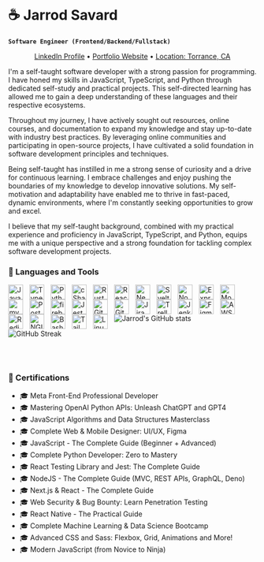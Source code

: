 # ☕ Jarrod Savard

**`Software Engineer (Frontend/Backend/Fullstack)`**

<p align="center">
  <a href="https://www.linkedin.com/in/jarrod-savard" target="_blank" rel="noopener noreferrer" >LinkedIn Profile</a> •
  <a href="https://www.jarrodsavard.com" target="_blank" rel="noopener noreferrer" >Portfolio Website</a> •
  <a href="#">Location: Torrance, CA</a>
</p>

I'm a self-taught software developer with a strong passion for programming. I have honed my skills in JavaScript, TypeScript, and Python through dedicated self-study and practical projects. This self-directed learning has allowed me to gain a deep understanding of these languages and their respective ecosystems.

Throughout my journey, I have actively sought out resources, online courses, and documentation to expand my knowledge and stay up-to-date with industry best practices. By leveraging online communities and participating in open-source projects, I have cultivated a solid foundation in software development principles and techniques.

Being self-taught has instilled in me a strong sense of curiosity and a drive for continuous learning. I embrace challenges and enjoy pushing the boundaries of my knowledge to develop innovative solutions. My self-motivation and adaptability have enabled me to thrive in fast-paced, dynamic environments, where I'm constantly seeking opportunities to grow and excel.

I believe that my self-taught background, combined with my practical experience and proficiency in JavaScript, TypeScript, and Python, equips me with a unique perspective and a strong foundation for tackling complex software development projects.

### 🧰 Languages and Tools

<img align="left" alt="JavaScript" width="30px" style="padding-right:10px;" src="https://cdn.jsdelivr.net/gh/devicons/devicon/icons/javascript/javascript-original.svg"/>
<img align="left" alt="TypeScript" width="30px" style="padding-right:10px;" src="https://cdn.jsdelivr.net/gh/devicons/devicon/icons/typescript/typescript-original.svg"/>
<img align="left" alt="Python" width="30px" style="padding-right:10px;" src="https://cdn.jsdelivr.net/gh/devicons/devicon/icons/python/python-original.svg" />
<img align="left" alt="cSharp" width="30px" style="padding-right:10px;" src="https://cdn.jsdelivr.net/gh/devicons/devicon/icons/csharp/csharp-original.svg" />
<img align="left" alt="Rust" width="30px" style="padding-right:10px;" src="https://cdn.jsdelivr.net/gh/devicons/devicon/icons/rust/rust-plain.svg" />
<img align="left" alt="React" width="30px" style="padding-right:10px;" src="https://cdn.jsdelivr.net/gh/devicons/devicon/icons/react/react-original.svg" />
<img align="left" alt="NextJs" width="30px" style="padding-right:10px;" src="https://cdn.jsdelivr.net/gh/devicons/devicon/icons/nextjs/nextjs-original.svg" />
<img align="left" alt="SvelteKit" width="30px" style="padding-right:10px;" src="https://cdn.jsdelivr.net/gh/devicons/devicon/icons/svelte/svelte-original.svg" />
<img align="left" alt="Node" width="30px" style="padding-right:10px;" src="https://cdn.jsdelivr.net/gh/devicons/devicon/icons/nodejs/nodejs-original.svg" />
<img align="left" alt="Express" width="30px" style="padding-right:10px;" src="https://cdn.jsdelivr.net/gh/devicons/devicon/icons/express/express-original-wordmark.svg" />
<img align="left" alt="MongoDB" width="30px" style="padding-right:10px;" src="https://cdn.jsdelivr.net/gh/devicons/devicon/icons/mongodb/mongodb-original.svg" />
<img align="left" alt="mySQL" width="30px" style="padding-right:10px;" src="https://cdn.jsdelivr.net/gh/devicons/devicon/icons/mysql/mysql-original.svg" />
<img align="left" alt="PostgreSQL" width="30px" style="padding-right:10px;" src="https://cdn.jsdelivr.net/gh/devicons/devicon/icons/postgresql/postgresql-original.svg" />
<img align="left" alt="firebase" width="30px" style="padding-right:10px;" src="https://cdn.jsdelivr.net/gh/devicons/devicon/icons/firebase/firebase-plain-wordmark.svg" />
<img align="left" alt="Jest" width="30px" style="padding-right:10px;" src="https://cdn.jsdelivr.net/gh/devicons/devicon/icons/jest/jest-plain.svg" />
<img align="left" alt="Git" width="30px" style="padding-right:10px;" src="https://cdn.jsdelivr.net/gh/devicons/devicon/icons/git/git-original.svg" />
<img align="left" alt="Github" width="30px" style="padding-right:10px;" src="https://cdn.jsdelivr.net/gh/devicons/devicon/icons/github/github-original.svg" />
<img align="left" alt="Jira" width="30px" style="padding-right:10px;" src="https://cdn.jsdelivr.net/gh/devicons/devicon/icons/jira/jira-original.svg" />
<img align="left" alt="Trello" width="30px" style="padding-right:10px;" src="https://cdn.jsdelivr.net/gh/devicons/devicon/icons/trello/trello-plain.svg" />
<img align="left" alt="Jenkins" width="30px" style="padding-right:10px;" src="https://cdn.jsdelivr.net/gh/devicons/devicon/icons/jenkins/jenkins-original.svg" />
<img align="left" alt="Figma" width="30px" style="padding-right:10px;" src="https://cdn.jsdelivr.net/gh/devicons/devicon/icons/figma/figma-original.svg" />
<img align="left" alt="AWS" width="30px" style="padding-right:10px;" src="https://cdn.jsdelivr.net/gh/devicons/devicon/icons/amazonwebservices/amazonwebservices-original.svg" />
<img align="left" alt="Redis" width="30px" style="padding-right:10px;" src="https://cdn.jsdelivr.net/gh/devicons/devicon/icons/redis/redis-original.svg" />
<img align="left" alt="NGINX" width="30px" style="padding-right:10px;" src="https://cdn.jsdelivr.net/gh/devicons/devicon/icons/nginx/nginx-original.svg" />
<img align="left" alt="Bash" width="30px" style="padding-right:10px;" src="https://cdn.jsdelivr.net/gh/devicons/devicon/icons/bash/bash-original.svg" />
<img align="left" alt="TailwindCSS" width="30px" style="padding-right:10px;" src="https://cdn.jsdelivr.net/gh/devicons/devicon/icons/tailwindcss/tailwindcss-plain.svg" />
<img align="left" alt="Linux" width="30px" style="padding-right:10px;" src="https://cdn.jsdelivr.net/gh/devicons/devicon/icons/linux/linux-original.svg"  />

<br />
<br />

![Jarrod's GitHub stats](https://github-readme-stats.vercel.app/api?username=JarrodSavard&show_icons=true&theme=gruvbox)

![GitHub Streak](https://streak-stats.demolab.com?user=JarrodSavard&theme=gruvbox&border_radius=4.5)

<br />
<br />

### 📜 Certifications

-   🎓 Meta Front-End Professional Developer
-   🎓 Mastering OpenAI Python APIs: Unleash ChatGPT and GPT4
-   🎓 JavaScript Algorithms and Data Structures Masterclass
-   🎓 Complete Web & Mobile Designer: UI/UX, Figma
-   🎓 JavaScript - The Complete Guide (Beginner + Advanced)
-   🎓 Complete Python Developer: Zero to Mastery
-   🎓 React Testing Library and Jest: The Complete Guide
-   🎓 NodeJS - The Complete Guide (MVC, REST APIs, GraphQL, Deno)
-   🎓 Next.js & React - The Complete Guide
-   🎓 Web Security & Bug Bounty: Learn Penetration Testing
-   🎓 React Native - The Practical Guide
-   🎓 Complete Machine Learning & Data Science Bootcamp
-   🎓 Advanced CSS and Sass: Flexbox, Grid, Animations and More!
-   🎓 Modern JavaScript (from Novice to Ninja)
